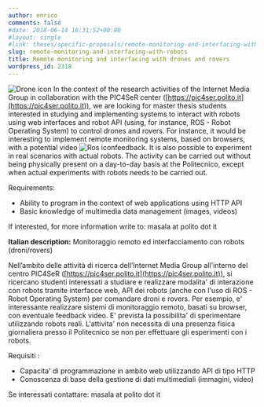 ```yaml
---
author: enrico
comments: false
#date: 2018-06-14 16:31:52+00:00
#layout: single
#link: theses/specific-proposals/remote-monitoring-and-interfacing-with-robots/
slug: remote-monitoring-and-interfacing-with-robots
title: Remote monitoring and interfacing with drones and rovers
wordpress_id: 2318
---
```


![Drone icon]({{site.baseurl}}/res/2011/02/drone_micro.png)
In the context of the research activities of the Internet Media Group in collaboration with the PIC4SeR center ([https://pic4ser.polito.it](https://pic4ser.polito.it)), we are looking for master thesis students interested in studying and implementing systems to interact with robots using web interfaces and robot API (using, for instance, ROS - Robot Operating System) to control drones and rovers. For instance, it would be interesting to implement remote monitoring systems, based on browsers, with a potential video ![Ros icon]({{site.baseurl}}/res/2018/06/ROS_micro.jpg)feedback. It is also possible to experiment in real scenarios with actual robots. The activity can be carried out without being physically present on a day-to-day basis at the Politecnico, except when actual experiments with robots needs to be carried out.

Requirements:

- Ability to program in the context of web applications using HTTP API
- Basic knowledge of multimedia data management (images, videos)

If interested, for more information write to: masala at polito dot it

**Italian description:**
Monitoraggio remoto ed interfacciamento con robots (droni/rovers)

Nell’ambito delle attività di ricerca dell’Internet Media Group all'interno del centro PIC4SeR ([https://pic4ser.polito.it](https://pic4ser.polito.it)), si ricercano studenti interessati a studiare e realizzare modalita' di interazione con robots tramite interfacce web, API dei robots (anche con l'uso di ROS - Robot Operating System) per comandare droni e rovers. Per esempio, e' interessante realizzare sistemi di monitoraggio remoto, basati su browser, con eventuale feedback video. E' prevista la possibilita' di sperimentare utilizzando robots reali. L'attivita' non necessita di una presenza fisica giornaliera presso il Politecnico se non per effettuare gli esperimenti con i robots.

Requisiti :

- Capacita' di programmazione in ambito web utilizzando API di tipo HTTP
- Conoscenza di base della gestione di dati multimediali (immagini, video)

Se interessati contattare: masala at polito dot it
